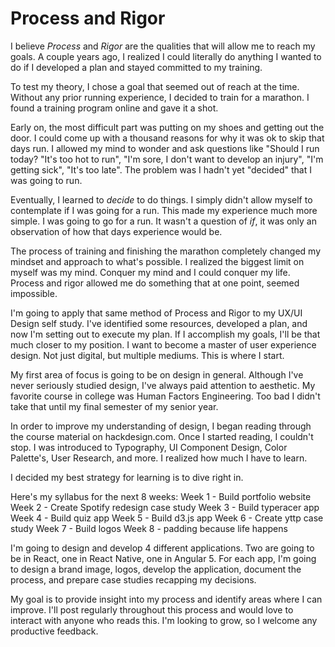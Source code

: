 # Process and Rigor

I believe _Process_ and _Rigor_ are the qualities that will allow me to reach my goals. A couple years ago, I realized I could literally do anything I wanted to do if I developed a plan and stayed committed to my training.

To test my theory, I chose a goal that seemed out of reach at the time. Without any prior running experience, I decided to train for a marathon. I found a training program online and gave it a shot.

Early on, the most difficult part was putting on my shoes and getting out the door. I could come up with a thousand reasons for why it was ok to skip that days run. I allowed my mind to wonder and ask questions like "Should I run today? "It's too hot to run", "I'm sore, I don't want to develop an injury", "I'm getting sick", "It's too late". The problem was I hadn't yet "decided" that I was going to run.

Eventually, I learned to _decide_ to do things. I simply didn't allow myself to contemplate if I was going for a run. This made my experience much more simple. I was going to go for a run. It wasn't a question of _if_, it was only an observation of how that days experience would be.

The process of training and finishing the marathon completely changed my mindset and approach to what's possible. I realized the biggest limit on myself was my mind. Conquer my mind and I could conquer my life. Process and rigor allowed me do something that at one point, seemed impossible.

I'm going to apply that same method of Process and Rigor to my UX/UI Design self study. I've identified some resources, developed a plan, and now I'm setting out to execute my plan. If I accomplish my goals, I'll be that much closer to my position. I want to become a master of user experience design. Not just digital, but multiple mediums. This is where I start.

My first area of focus is going to be on design in general. Although I've never seriously studied design, I've always paid attention to aesthetic. My favorite course in college was Human Factors Engineering. Too bad I didn't take that until my final semester of my senior year.

In order to improve my understanding of design, I began reading through the course material on hackdesign.com. Once I started reading, I couldn't stop. I was introduced to Typography, UI Component Design, Color Palette's, User Research, and more. I realized how much I have to learn.

I decided my best strategy for learning is to dive right in.

Here's my syllabus for the next 8 weeks:
Week 1 - Build portfolio website
Week 2 - Create Spotify redesign case study
Week 3 - Build typeracer app
Week 4 - Build quiz app
Week 5 - Build d3.js app
Week 6 - Create yttp case study
Week 7 - Build logos
Week 8 - padding because life happens

I'm going to design and develop 4 different applications. Two are going to be in React, one in React Native, one in Angular 5. For each app, I'm going to design a brand image, logos, develop the application, document the process, and prepare case studies recapping my decisions.

My goal is to provide insight into my process and identify areas where I can improve. I'll post regularly throughout this process and would love to interact with anyone who reads this. I'm looking to grow, so I welcome any productive feedback.
